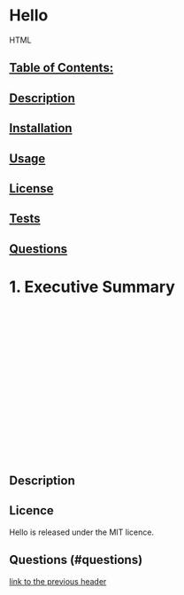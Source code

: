 # Hello

  HTML
  ## [Table of Contents:](#table-of-contents)

  ## [Description](#description)

  ## [Installation](#instalation)

  ## [Usage](#usage)

  ## [License](#license)

  ## [Tests](#tests)

  ## [Questions](#questions)

  # 1. Executive Summary

<br/>
<br/>
<br/>
<br/>
<br/>
<br/>
<br/>
<br/>
<br/>
<br/>
<br/>
<br/>
<br/>
<br/>
<br/>
<br/>

## Description




## <a name="#licence">Licence</a>

Hello is released under the MIT licence.



## Questions (#questions)























[link to the previous header](#1-executive-summary)